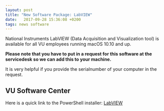 ```yaml
---
layout: post
title: "New Software Package: LabVIEW"
date:   2017-09-28 15:36:08 +0200
tags: news software
---
```


National Instruments LabVIEW (Data Acquisition and Visualization tool) is available for all VU employees running macOS 10.10 and up.

**Please note that you have to put in a request for this software at the servicedesk so we can add this to your machine.**

It is very helpful if you provide the serialnumber of your computer in the request.

## VU Software Center

Here is a quick link to the PowerShell installer: [LabVIEW](munki://detail-labview_pro)

